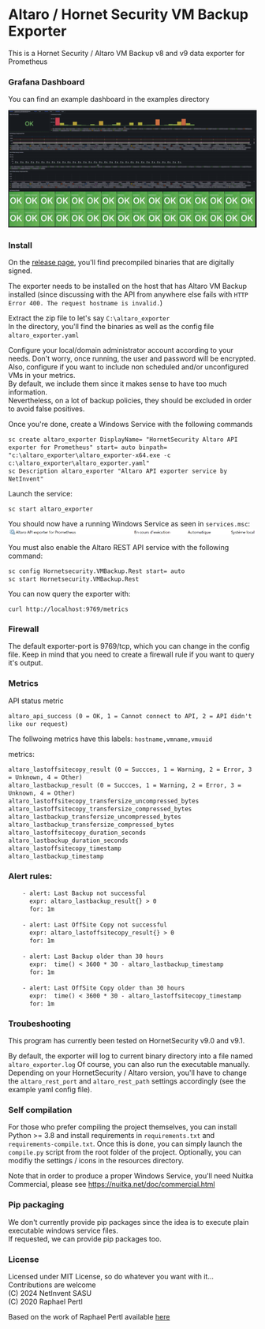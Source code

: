 # Altaro / Hornet Security VM Backup Exporter

This is a Hornet Security / Altaro VM Backup v8 and v9 data exporter for Prometheus 

### Grafana Dashboard

You can find an example dashboard in the examples directory

![image](examples/grafana_dashboard_v0.10.0.png)

### Install

On the [release page](https://github.com/netinvent/altaro_exporter/releases), you'll find precompiled binaries that are digitally signed.

The exporter needs to be installed on the host that has Altaro VM Backup installed (since discussing with the API from anywhere else fails with `HTTP Error 400. The request hostname is invalid.`)

Extract the zip file to let's say `C:\altaro_exporter`  
In the directory, you'll find the binaries as well as the config file `altaro_exporter.yaml`

Configure your local/domain administrator account according to your needs. Don't worry, once running, the user and password will be encrypted.  
Also, configure if you want to include non scheduled and/or unconfigured VMs in your metrics.  
By default, we include them since it makes sense to have too much information.  
Nevertheless, on a lot of backup policies, they should be excluded in order to avoid false positives.  

Once you're done, create a Windows Service with the following commands

```
sc create altaro_exporter DisplayName= "HornetSecurity Altaro API exporter for Prometheus" start= auto binpath= "c:\altaro_exporter\altaro_exporter-x64.exe -c c:\altaro_exporter\altaro_exporter.yaml"
sc Description altaro_exporter "Altaro API exporter service by NetInvent"
```

Launch the service:
```
sc start altaro_exporter
```

You should now have a running Windows Service as seen in `services.msc`:
![image](examples/altaro_exporter_service.png)

You must also enable the Altaro REST API service with the following command:
```
sc config Hornetsecurity.VMBackup.Rest start= auto
sc start Hornetsecurity.VMBackup.Rest
```

You can now query the exporter with:
```
curl http://localhost:9769/metrics
```

### Firewall

The default exporter-port is 9769/tcp, which you can change in the config file.
Keep in mind that you need to create a firewall rule if you want to query it's output.

### Metrics

API status metric 
```
altaro_api_success (0 = OK, 1 = Cannot connect to API, 2 = API didn't like our request)
```

The follwoing metrics have this labels:
` hostname,vmname,vmuuid `

metrics:
```
altaro_lastoffsitecopy_result (0 = Succces, 1 = Warning, 2 = Error, 3 = Unknown, 4 = Other)
altaro_lastbackup_result (0 = Succces, 1 = Warning, 2 = Error, 3 = Unknown, 4 = Other)
altaro_lastoffsitecopy_transfersize_uncompressed_bytes
altaro_lastoffsitecopy_transfersize_compressed_bytes
altaro_lastbackup_transfersize_uncompressed_bytes
altaro_lastbackup_transfersize_compressed_bytes
altaro_lastoffsitecopy_duration_seconds
altaro_lastbackup_duration_seconds
altaro_lastoffsitecopy_timestamp
altaro_lastbackup_timestamp
```

### Alert rules:

```
    - alert: Last Backup not successful
      expr: altaro_lastbackup_result{} > 0
      for: 1m

    - alert: Last OffSite Copy not successful
      expr: altaro_lastoffsitecopy_result{} > 0
      for: 1m

    - alert: Last Backup older than 30 hours
      expr:  time() < 3600 * 30 - altaro_lastbackup_timestamp
      for: 1m

    - alert: Last OffSite Copy older than 30 hours
      expr:  time() < 3600 * 30 - altaro_lastoffsitecopy_timestamp
      for: 1m

```

### Troubeshooting

This program has currently been tested on HornetSecurity v9.0 and v9.1.

By default, the exporter will log to current binary directory into a file named `altaro_exporter.log`
Of course, you can also run the executable manually.  
Depending on your HornetSecurity / Altaro version, you'll have to change the `altaro_rest_port` and `altaro_rest_path` settings accordingly (see the example yaml config file).

### Self compilation

For those who prefer compiling the project themselves, you can install Python >= 3.8 and install requirements in `requirements.txt` and `requirements-compile.txt`.
Once this is done, you can simply launch the `compile.py` script from the root folder of the project. 
Optionally, you can modifiy the settings / icons in the resources directory.   

Note that in order to produce a proper Windows Service, you'll need Nuitka Commercial, please see https://nuitka.net/doc/commercial.html

### Pip packaging

We don't currently provide pip packages since the idea is to execute plain executable windows service files.  
If requested, we can provide pip packages too.

### License

Licensed under MIT License, so do whatever you want with it... Contributions are welcome  
(C) 2024 NetInvent SASU  
(C) 2020 Raphael Pertl

Based on the work of Raphael Pertl available [here](https://github.com/raph2i/altaro_backup_exporter)
